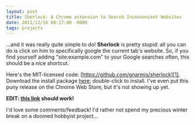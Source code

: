 ```yaml
---
layout: post
title: Sherlock: A Chrome extension to Search Inconvenient Websites
date: 2011/12/16 00:17:00 -0800
tags: projects
---
```



...and it was really quite simple to do! **Sherlock** is pretty stupid: all 
you can do is click on him to specifically google the current tab's website. 
So, if you find yourself adding "site:example.com" to your Google searches 
often, this should be a nice shortcut.

Here's the MIT-licensed code: [https://github.com/gnarmis/sherlock][1]. Download 
the install package [here][2]; double-click to install. I've even put this 
puny release on the Chrome Web Store, but it's not showing up yet.

**EDIT: [this link][3] should work!**

I'd love some comments/feedback! I'd rather not spend my precious winter break 
on a doomed hobbyist project...



[1]: https://github.com/gnarmis/sherlock

[2]: https://github.com/downloads/gnarmis/sherlock/sherlock-0.1.1.crx

[3]: https://chrome.google.com/webstore/detail/ddkcfeidojaepdblgejjcggpgobiepnj
